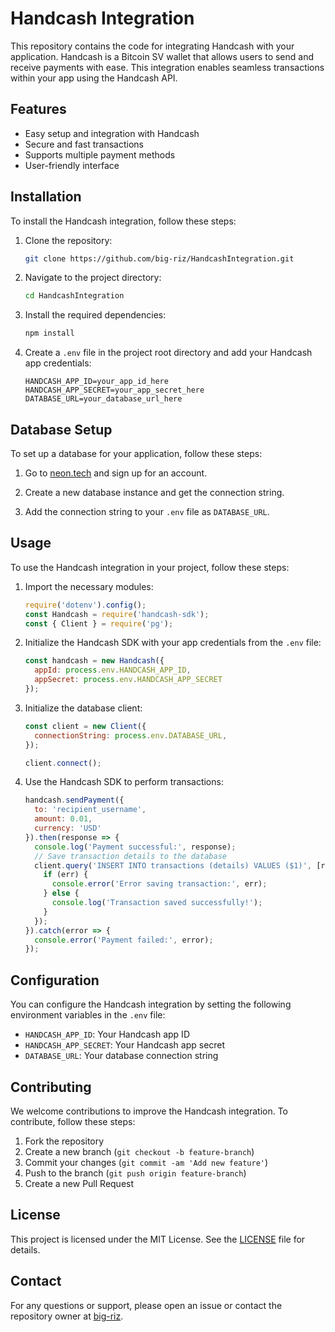 # Handcash Integration

This repository contains the code for integrating Handcash with your application. Handcash is a Bitcoin SV wallet that allows users to send and receive payments with ease. This integration enables seamless transactions within your app using the Handcash API.

## Features

- Easy setup and integration with Handcash
- Secure and fast transactions
- Supports multiple payment methods
- User-friendly interface

## Installation

To install the Handcash integration, follow these steps:

1. Clone the repository:

    ```bash
    git clone https://github.com/big-riz/HandcashIntegration.git
    ```

2. Navigate to the project directory:

    ```bash
    cd HandcashIntegration
    ```

3. Install the required dependencies:

    ```bash
    npm install
    ```

4. Create a `.env` file in the project root directory and add your Handcash app credentials:

    ```plaintext
    HANDCASH_APP_ID=your_app_id_here
    HANDCASH_APP_SECRET=your_app_secret_here
    DATABASE_URL=your_database_url_here
    ```

## Database Setup

To set up a database for your application, follow these steps:

1. Go to [neon.tech](https://neon.tech) and sign up for an account.

2. Create a new database instance and get the connection string.

3. Add the connection string to your `.env` file as `DATABASE_URL`.

## Usage

To use the Handcash integration in your project, follow these steps:

1. Import the necessary modules:

    ```javascript
    require('dotenv').config();
    const Handcash = require('handcash-sdk');
    const { Client } = require('pg');
    ```

2. Initialize the Handcash SDK with your app credentials from the `.env` file:

    ```javascript
    const handcash = new Handcash({
      appId: process.env.HANDCASH_APP_ID,
      appSecret: process.env.HANDCASH_APP_SECRET
    });
    ```

3. Initialize the database client:

    ```javascript
    const client = new Client({
      connectionString: process.env.DATABASE_URL,
    });

    client.connect();
    ```

4. Use the Handcash SDK to perform transactions:

    ```javascript
    handcash.sendPayment({
      to: 'recipient_username',
      amount: 0.01,
      currency: 'USD'
    }).then(response => {
      console.log('Payment successful:', response);
      // Save transaction details to the database
      client.query('INSERT INTO transactions (details) VALUES ($1)', [response], (err, res) => {
        if (err) {
          console.error('Error saving transaction:', err);
        } else {
          console.log('Transaction saved successfully!');
        }
      });
    }).catch(error => {
      console.error('Payment failed:', error);
    });
    ```

## Configuration

You can configure the Handcash integration by setting the following environment variables in the `.env` file:

- `HANDCASH_APP_ID`: Your Handcash app ID
- `HANDCASH_APP_SECRET`: Your Handcash app secret
- `DATABASE_URL`: Your database connection string

## Contributing

We welcome contributions to improve the Handcash integration. To contribute, follow these steps:

1. Fork the repository
2. Create a new branch (`git checkout -b feature-branch`)
3. Commit your changes (`git commit -am 'Add new feature'`)
4. Push to the branch (`git push origin feature-branch`)
5. Create a new Pull Request

## License

This project is licensed under the MIT License. See the [LICENSE](LICENSE) file for details.

## Contact

For any questions or support, please open an issue or contact the repository owner at [big-riz](https://github.com/big-riz).
``` ▋
